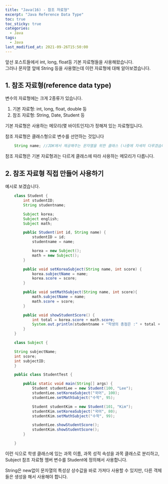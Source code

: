 ```yaml
---
title: "Java(16) - 참조 자료형"
excerpt: "Java Reference Data Type"
toc: true
toc_sticky: true
categories:
  - Java
tags:
  - Java
last_modified_at: 2021-09-26T15:50:00
---
```


앞선 포스트들에서 int, long, float등 기본 자료형들을 사용해왔습니다.<br/>
그러나 문자열 앞에 String 등을 사용했는데 이런 자료형에 대해 알아보겠습니다.<br/>

## 1. 참조 자료형(reference data type)

변수의 자료형에는 크게 2종류가 있습니다.

1. 기본 자료형: int, long, float, double 등
2. 참조 자료형: String, Date, Student 등

기본 자료형은 사용하는 메모리(몇 바이트인지)가 정해져 있는 자료형입니다.<br/>

참조 자료형은 클래스형으로 변수를 선언하는 것입니다

```java
    String name; //JDK에서 제공해주는 문자열을 위한 클래스 (나중에 자세히 다루겠습니다.)
```

참조 자료형은 기본 자료형과는 다르게 클래스에 따라 사용하는 메모리가 다릅니다.<br/>

## 2. 참조 자료형 직접 만들어 사용하기

예시로 보겠습니다.

```java
    class Student {
        int studentID;
        String studentname;

        Subject korea;
        Subject english;
        Subject math;

        public Student(int id, String name) {
            studentID = id;
            studentname = name;

            korea = new Subject();
            math = new Subject();
        }

        public void setKoreaSubject(String name, int score) {
            korea.subjectName = name;
            korea.score = score;
        }

        public void setMathSubject(String name, int score){
            math.subjectName = name;
            math.score = score;
        }

        public void showStudentScore() {
            int total = korea.score + math.score;
            System.out.println(studentname + "학생의 총점은 :" + total + "점 입니다.");
        }
    }

    class Subject {

	String subjectName;
	int score;
	int subjectID;
    }

    public class StudentTest {

        public static void main(String[] args) {
            Student studentLee = new Student(100, "Lee");
            studentLee.setKoreaSubject("국어", 100);
            studentLee.setMathSubject("수학", 95);

            Student studentKim = new Student(101, "Kim");
            studentKim.setKoreaSubject("국어", 80);
            studentKim.setMathSubject("수학", 99);

            studentLee.showStudentScore();
            studentKim.showStudentScore();
        }

    }
```

이런 식으로 학생 클래스에 있는 과목 이름, 과목 성적 속성을 과목 클래스로 분리하고,<br/>
Subject 참조 자료형 멤버 변수를 Student에 정의해서 사용합니다.<br/>

String은 new없이 문자열의 특성상 상수값을 바로 가져다 사용할 수 있지만, 다른 객체들은 생성을 해서 사용해야 합니다.<br/>
